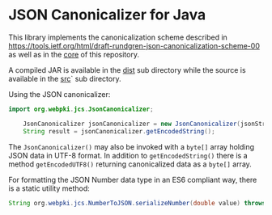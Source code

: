 # JSON Canonicalizer for Java
This library implements the canonicalization scheme described in
https://tools.ietf.org/html/draft-rundgren-json-canonicalization-scheme-00
as well as in the [core](../../../) of this repository.

A compiled JAR is available in the  [dist](dist) sub directory while the source is available in the [src](src)` sub directory.

Using the JSON canonicalizer:

```java
import org.webpki.jcs.JsonCanonicalizer;

    JsonCanonicalizer jsonCanonicalizer = new JsonCanonicalizer(jsonString);
    String result = jsonCanonicalizer.getEncodedString();

```
The `JsonCanonicalizer()` may also be invoked with a `byte[]` array holding JSON data in UTF-8 format.
In addition to `getEncodedString()` there is a method `getEncodedUTF8()` returning canonicalized data as
a `byte[]` array.

For formatting the JSON Number data type in an ES6 compliant way, there is a static utility method:
```java
String org.webpki.jcs.NumberToJSON.serializeNumber(double value) throws IOException
```
